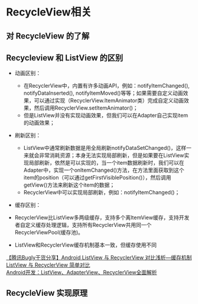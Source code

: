 # RecycleView相关

## 对 RecycleView 的了解
## Recycleview 和 ListView 的区别

* 动画区别：
  * 在RecyclerView中，内置有许多动画API，例如：notifyItemChanged(), notifyDataInserted(), notifyItemMoved()等等；如果需要自定义动画效果，可以通过实现（RecyclerView.ItemAnimator类）完成自定义动画效果，然后调用RecyclerView.setItemAnimator()；
  * 但是ListView并没有实现动画效果，但我们可以在Adapter自己实现item的动画效果；

* 刷新区别：
  * ListView中通常刷新数据是用全局刷新notifyDataSetChanged()，这样一来就会非常消耗资源；本身无法实现局部刷新，但是如果要在ListView实现局部刷新，依然是可以实现的，当一个item数据刷新时，我们可以在Adapter中，实现一个onItemChanged()方法，在方法里面获取到这个item的position（可以通过getFirstVisiblePosition()），然后调用getView()方法来刷新这个item的数据；
  * RecyclerView中可以实现局部刷新，例如：notifyItemChanged()；

* 缓存区别：
* RecyclerView比ListView多两级缓存，支持多个离ItemView缓存，支持开发者自定义缓存处理逻辑，支持所有RecyclerView共用同一个RecyclerViewPool(缓存池)。
* ListView和RecyclerView缓存机制基本一致，但缓存使用不同

[【腾讯Bugly干货分享】Android ListView 与 RecyclerView 对比浅析—缓存机制](https://zhuanlan.zhihu.com/p/23339185)  
[ListView 与 RecyclerView 简单对比](https://blog.csdn.net/shu_lance/article/details/79566189)  
[Android开发：ListView、AdapterView、RecyclerView全面解析](https://www.jianshu.com/p/4e8e4fd13cf7)

## RecycleView 实现原理